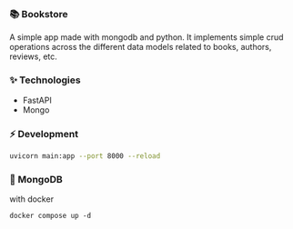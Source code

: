 ### 📚 Bookstore
A simple app made with mongodb and python. It implements simple crud operations across the different data models related to books, authors, reviews, etc.

### ✨ Technologies

- FastAPI
- Mongo

### ⚡️ Development

```bash
uvicorn main:app --port 8000 --reload
```

### 🐋 MongoDB
with docker
```
docker compose up -d
```